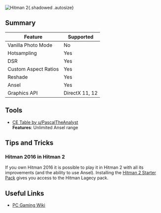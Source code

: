 ![Hitman 2](Images\hitman2_header.png "Shot by Flurdeh"){.shadowed .autosize}

## Summary

Feature | Supported
--|--
Vanilla Photo Mode | No
Hotsampling | Yes
DSR | Yes
Custom Aspect Ratios | Yes
Reshade | Yes
Ansel | Yes
Graphics API | DirectX 11, 12
 
## Tools

* [CE Table by u/PascalTheAnalyst](..\CheatTables\hitman2_anselunlock.CT)  
**Features**: Unlimited Ansel range  

## Tips and Tricks

### Hitman 2016 in Hitman 2

If you own Hitman 2016 it is possible to play it in Hitman 2 with all its improvements (and the ability to use Ansel). Installing the [Hitman 2 Starter Pack](https://store.steampowered.com/app/863550/HITMAN_2/) gives you access to the Hitman Lagecy pack.

## Useful Links

* [PC Gaming Wiki](https://pcgamingwiki.com/wiki/Hitman_2)